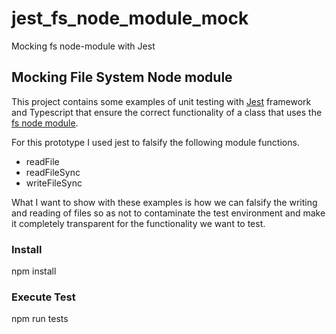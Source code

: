 # jest_fs_node_module_mock
Mocking fs node-module with Jest

## Mocking File System Node module
This project contains some examples of unit testing with [Jest](https://jestjs.io/) framework and Typescript that ensure the correct functionality of a class that uses the [fs node module](https://www.npmjs.com/package/file-system).

For this prototype I used jest to falsify the following module functions.
- readFile
- readFileSync
- writeFileSync

What I want to show with these examples is how we can falsify the writing and reading of files so as not to contaminate the test environment and make it completely transparent for the functionality we want to test.

### Install
npm install

### Execute Test
npm run tests
